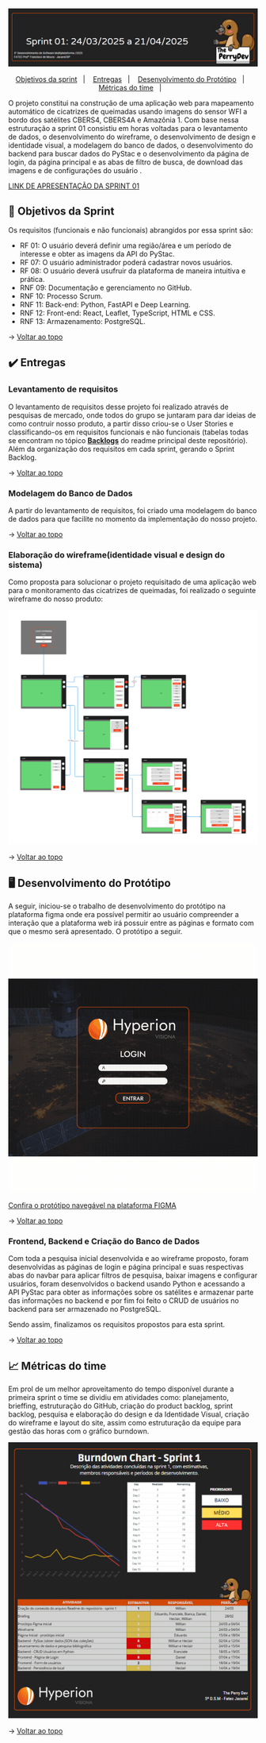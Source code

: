 <br id="topo">

<p align="center"> <img src="./Imagens_md/SPRINT-01.PNG" /></p>

<p align="center">
    <a href="#objetivos">Objetivos da sprint</a> &nbsp |&nbsp &nbsp
    <a href="#entregas">Entregas</a> &nbsp |&nbsp &nbsp
    <a href="#prototipo">Desenvolvimento do Protótipo</a> &nbsp |&nbsp &nbsp 
    <a href="#metricas">Métricas do time</a> &nbsp |&nbsp &nbsp
</p>

O projeto constitui na construção de uma aplicação web para mapeamento automático de cicatrizes de queimadas usando imagens do sensor WFI a bordo dos satélites CBERS4, CBERS4A e Amazônia 1. Com base nessa estruturação a sprint 01 consistiu em horas voltadas para o levantamento de dados, o desenvolvimento do wireframe, o desenvolvimento de design e identidade visual, a modelagem do banco de dados, o desenvolvimento do backend para buscar dados do PyStac e o desenvolvimento da página de login, da página principal e as abas de filtro de busca, de download das imagens e de configurações do usuário .

[LINK DE APRESENTAÇÃO DA SPRINT 01](https://www.youtube.com/watch?v=YR5Hky4j7dg)

<span id="objetivos">

## :dart: Objetivos da Sprint
Os requisitos (funcionais e não funcionais) abrangidos por essa sprint são:
- RF 01: O usuário deverá definir uma região/área e um período de interesse e obter as imagens da API do PyStac.
- RF 07: O usuário administrador poderá cadastrar novos usuários.
- RF 08: O usuário deverá usufruir da plataforma de maneira intuitiva e prática.
- RNF 09: Documentação e gerenciamento no GitHub.
- RNF 10: Processo Scrum.
- RNF 11: Back-end: Python, FastAPI e Deep Learning.
- RNF 12: Front-end: React, Leaflet, TypeScript, HTML e CSS.
- RNF 13: Armazenamento: PostgreSQL.


→ [Voltar ao topo](#topo)


<span id="entregas">
        
## :heavy_check_mark: Entregas

### Levantamento de requisitos

O levantamento de requisitos desse projeto foi realizado através de pesquisas de mercado, onde todos do grupo se juntaram para dar ideias de como contruir nosso produto, a partir disso criou-se o User Stories e classificando-os em requisitos funcionais e não funcionais (tabelas todas se encontram no tópico [**Backlogs**](#backlogs) do readme principal deste repositório). Além da organização dos requisitos em cada sprint, gerando o Sprint Backlog.


→ [Voltar ao topo](#topo)


### Modelagem do Banco de Dados

A partir do levantamento de requisitos, foi criado uma modelagem do banco de dados para que facilite no momento da implementação do nosso projeto.


→ [Voltar ao topo](#topo)


### Elaboração do wireframe(identidade visual e design do sistema)

Como proposta para solucionar o projeto requisitado de uma aplicação web para o monitoramento das cicatrizes de queimadas, foi realizado o seguinte wireframe do nosso produto:

<p align="center"><img src="./Imagens_md/Wireframe.png" /><p>


→ [Voltar ao topo](#topo)

<span id="prototipo">
    

## :desktop_computer: Desenvolvimento do Protótipo
A seguir, iniciou-se o trabalho de desenvolvimento do protótipo na plataforma figma onde era possível permitir ao usuário compreender a interação que a plataforma web irá possuir entre as páginas e formato com que o mesmo será apresentado. O protótipo a seguir.
    
<p align="center"><img width="600" src="./Imagens_md/Prototipo-Inicial.gif" /></p>

[Confira o protótipo navegável na plataforma FIGMA](https://www.figma.com/design/sqtAHsbGNnqJHRNCAOSQQI/Hyperion-Visiona?node-id=0-1&p=f&t=9wuaxpzianFrNiDr-0)

→ [Voltar ao topo](#topo)


### Frontend, Backend e Criação do Banco de Dados
Com toda a pesquisa inicial desenvolvida e ao wireframe proposto, foram desenvolvidas as páginas de login e página principal e suas respectivas abas do navbar para aplicar filtros de pesquisa, baixar imagens e configurar usuários, foram desenvolvidos o backend usando Python e acessando a API PyStac para obter as informações sobre os satélites e armazenar parte das informações no backend e por fim foi feito o CRUD de usuários no backend para ser armazenado no PostgreSQL.


Sendo assim, finalizamos os requisitos propostos para esta sprint.

→ [Voltar ao topo](#topo)


 <span id="metricas">
     
## :chart_with_upwards_trend: Métricas do time
Em prol de um melhor aproveitamento do tempo disponível durante a primeira sprint o time se dividiu em atividades como: planejamento, brieffing, estruturação do GitHub, criação do product backlog, sprint backlog, pesquisa e elaboração do design e da Identidade Visual, criação do wireframe e layout do site, assim como estruturação da equipe para gestão das horas com o gráfico burndown.
    
<p align="center"><img src="./Imagens_md/burndown-sprint-01.PNG" /></p>
    


→ [Voltar ao topo](#topo)